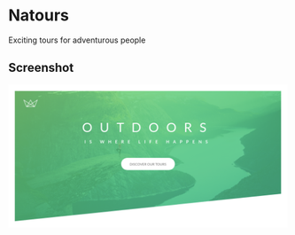 # Natours
Exciting tours for adventurous people

## Screenshot
<div align="center">
  <img src="./screenshot/natours.png">
</div>